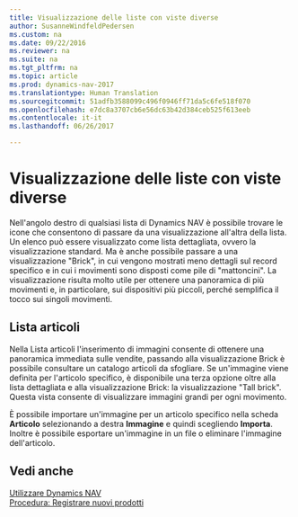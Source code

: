 ```yaml
---
title: Visualizzazione delle liste con viste diverse
author: SusanneWindfeldPedersen
ms.custom: na
ms.date: 09/22/2016
ms.reviewer: na
ms.suite: na
ms.tgt_pltfrm: na
ms.topic: article
ms.prod: dynamics-nav-2017
ms.translationtype: Human Translation
ms.sourcegitcommit: 51adfb3588099c496f0946ff71da5c6fe518f070
ms.openlocfilehash: e7dc8a3707cb6e56dc63b42d384ceb525f613eeb
ms.contentlocale: it-it
ms.lasthandoff: 06/26/2017

---
```


# <a name="displaying-lists-in-different-views"></a>Visualizzazione delle liste con viste diverse
Nell'angolo destro di qualsiasi lista di Dynamics NAV è possibile trovare le icone che consentono di passare da una visualizzazione all'altra della lista. Un elenco può essere visualizzato come lista dettagliata, ovvero la visualizzazione standard. Ma è anche possibile passare a una visualizzazione "Brick", in cui vengono mostrati meno dettagli sul record specifico e in cui i movimenti sono disposti come pile di "mattoncini". La visualizzazione risulta molto utile per ottenere una panoramica di più movimenti e, in particolare, sui dispositivi più piccoli, perché semplifica il tocco sui singoli movimenti.

## <a name="items-list"></a>Lista articoli
Nella Lista articoli l'inserimento di immagini consente di ottenere una panoramica immediata sulle vendite, passando alla visualizzazione Brick è possibile consultare un catalogo articoli da sfogliare. Se un'immagine viene definita per l'articolo specifico, è disponibile una terza opzione oltre alla lista dettagliata e alla visualizzazione Brick: la visualizzazione "Tall brick". Questa vista consente di visualizzare immagini grandi per ogni movimento.

È possibile importare un'immagine per un articolo specifico nella scheda **Articolo** selezionando a destra **Immagine** e quindi scegliendo **Importa**. Inoltre è possibile esportare un'immagine in un file o eliminare l'immagine dell'articolo.  

## <a name="see-also"></a>Vedi anche
[Utilizzare Dynamics NAV](ui-work-product.md)  
[Procedura: Registrare nuovi prodotti](inventory-how-register-new-products.md)  

